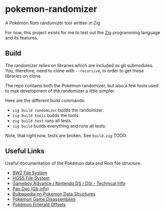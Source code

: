 # pokemon-randomizer

A Pokémon Rom randomizer tool written in Zig

For now, this project exists for me to test out the [Zig](http://ziglang.org/)
programming language and its features.

## Build

The randomizer relies on libraries which are included as git submodules. You,
therefore, need to clone with `--recursive`, in order to get these libraries on
clone.

The repo contains both the Pokémon randomizer, but also a few tools used to mak
development of the randomizer a little simpler.

Here are the different build commands:

* `zig build randomizer` builds the randomizer.
* `zig build tools` builds the tools.
* `zig build test` runs all tests.
* `zig build` builds everything and runs all tests.

Note, that right now, tests are broken. See `build.zig` TODO.

## Useful Links

Useful documentation of the Pokémon data and Rom file structure.
* [BW2 File System](https://projectpokemon.org/docs/gen-5/b2w2-file-system-r8/)
* [HGSS File System](https://projectpokemon.org/docs/gen-4/hgss-file-system-r21/)
* [Gameboy Advance / Nintendo DS / DSi - Technical Info](http://problemkaputt.de/gbatek.htm)
* [Pan Doc (Gb info)](http://gbdev.gg8.se/files/docs/mirrors/pandocs.html)
* [Bulbapedia on Pokemon Data Structures](https://bulbapedia.bulbagarden.net/wiki/Category:Structures)
* [Pokemon Game Disassemblies](https://github.com/search?utf8=%E2%9C%93&q=Pokemon+Disassembly&type=)
* [Pokémon Emerald Offsets](http://www.romhack.me/database/21/pok%C3%A9mon-emerald-rom-offsets/)